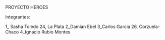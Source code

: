 PROYECTO HEROES

Integrantes:

1_ Sasha Toledo 24, La Plata
2_Damian Ebel
3_Carlos Garcia 26, Corzuela-Chaco
4_Ignacio Rubio Montes
